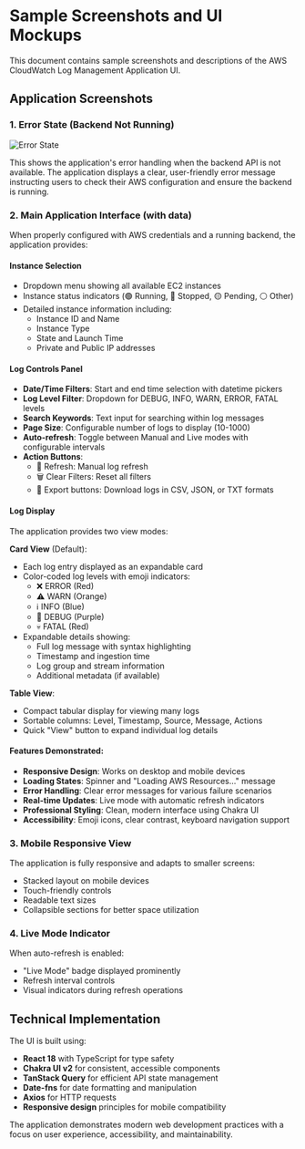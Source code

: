 # Sample Screenshots and UI Mockups

This document contains sample screenshots and descriptions of the AWS CloudWatch Log Management Application UI.

## Application Screenshots

### 1. Error State (Backend Not Running)
![Error State](https://github.com/user-attachments/assets/f7f6d19d-f156-4718-982a-36138ebf0ea5)

This shows the application's error handling when the backend API is not available. The application displays a clear, user-friendly error message instructing users to check their AWS configuration and ensure the backend is running.

### 2. Main Application Interface (with data)

When properly configured with AWS credentials and a running backend, the application provides:

#### Instance Selection
- Dropdown menu showing all available EC2 instances
- Instance status indicators (🟢 Running, 🔴 Stopped, 🟡 Pending, ⚪ Other)
- Detailed instance information including:
  - Instance ID and Name
  - Instance Type
  - State and Launch Time
  - Private and Public IP addresses

#### Log Controls Panel
- **Date/Time Filters**: Start and end time selection with datetime pickers
- **Log Level Filter**: Dropdown for DEBUG, INFO, WARN, ERROR, FATAL levels
- **Search Keywords**: Text input for searching within log messages
- **Page Size**: Configurable number of logs to display (10-1000)
- **Auto-refresh**: Toggle between Manual and Live modes with configurable intervals
- **Action Buttons**:
  - 🔄 Refresh: Manual log refresh
  - 🗑️ Clear Filters: Reset all filters
  - 💾 Export buttons: Download logs in CSV, JSON, or TXT formats

#### Log Display
The application provides two view modes:

**Card View** (Default):
- Each log entry displayed as an expandable card
- Color-coded log levels with emoji indicators:
  - ❌ ERROR (Red)
  - ⚠️ WARN (Orange) 
  - ℹ️ INFO (Blue)
  - 🐛 DEBUG (Purple)
  - 💀 FATAL (Red)
- Expandable details showing:
  - Full log message with syntax highlighting
  - Timestamp and ingestion time
  - Log group and stream information
  - Additional metadata (if available)

**Table View**:
- Compact tabular display for viewing many logs
- Sortable columns: Level, Timestamp, Source, Message, Actions
- Quick "View" button to expand individual log details

#### Features Demonstrated:
- **Responsive Design**: Works on desktop and mobile devices
- **Loading States**: Spinner and "Loading AWS Resources..." message
- **Error Handling**: Clear error messages for various failure scenarios
- **Real-time Updates**: Live mode with automatic refresh indicators
- **Professional Styling**: Clean, modern interface using Chakra UI
- **Accessibility**: Emoji icons, clear contrast, keyboard navigation support

### 3. Mobile Responsive View
The application is fully responsive and adapts to smaller screens:
- Stacked layout on mobile devices
- Touch-friendly controls
- Readable text sizes
- Collapsible sections for better space utilization

### 4. Live Mode Indicator
When auto-refresh is enabled:
- "Live Mode" badge displayed prominently
- Refresh interval controls
- Visual indicators during refresh operations

## Technical Implementation

The UI is built using:
- **React 18** with TypeScript for type safety
- **Chakra UI v2** for consistent, accessible components
- **TanStack Query** for efficient API state management
- **Date-fns** for date formatting and manipulation
- **Axios** for HTTP requests
- **Responsive design** principles for mobile compatibility

The application demonstrates modern web development practices with a focus on user experience, accessibility, and maintainability.